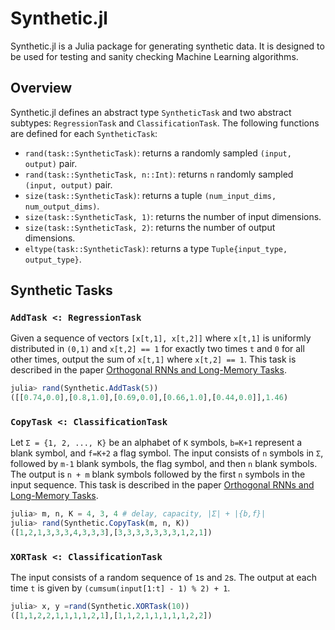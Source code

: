 # Synthetic.jl
Synthetic.jl is a Julia package for generating synthetic data. It is designed to be used for testing and sanity checking Machine Learning algorithms.

## Overview
Synthetic.jl defines an abstract type `SyntheticTask` and two abstract  subtypes: `RegressionTask` and `ClassificationTask`. The following functions are defined for each `SyntheticTask`:
 - `rand(task::SyntheticTask)`: returns a randomly sampled `(input, output)` pair.
 - `rand(task::SyntheticTask, n::Int)`: returns `n` randomly sampled `(input, output)` pair.
 - `size(task::SyntheticTask)`: returns a tuple `(num_input_dims, num_output_dims)`.
 - `size(task::SyntheticTask, 1)`: returns the number of input dimensions.
 - `size(task::SyntheticTask, 2)`: returns the number of output dimensions.
 - `eltype(task::SyntheticTask)`: returns a type `Tuple{input_type, output_type}`.

## Synthetic Tasks

### `AddTask <: RegressionTask`
Given a sequence of vectors `[x[t,1], x[t,2]]` where `x[t,1]` is uniformly distributed in `(0,1)` and `x[t,2] == 1` for exactly two times `t` and `0` for all other times, output the sum of `x[t,1]` where `x[t,2] == 1`. This task is described in the paper [Orthogonal RNNs and Long-Memory Tasks](http://arxiv.org/abs/1602.06662).

```julia
julia> rand(Synthetic.AddTask(5))
([[0.74,0.0],[0.8,1.0],[0.69,0.0],[0.66,1.0],[0.44,0.0]],1.46)
```

### `CopyTask <: ClassificationTask`
Let `Σ = {1, 2, ..., K}` be an alphabet of `K` symbols, `b=K+1` represent a blank symbol, and `f=K+2` a flag symbol. The input consists of `n` symbols in `Σ`, followed by `m-1` blank symbols, the flag symbol, and then `n` blank symbols. The output is `n + m` blank symbols followed by the first `n` symbols in the input sequence. This task is described in the paper [Orthogonal RNNs and Long-Memory Tasks](http://arxiv.org/abs/1602.06662).

```julia
julia> m, n, K = 4, 3, 4 # delay, capacity, |Σ| + |{b,f}|
julia> rand(Synthetic.CopyTask(m, n, K))
([1,2,1,3,3,3,4,3,3,3],[3,3,3,3,3,3,3,1,2,1])
```

### `XORTask <: ClassificationTask`
The input consists of a random sequence of `1`s and `2`s. The output at each time `t` is given by `(cumsum(input[1:t] - 1) % 2) + 1`.

```julia
julia> x, y =rand(Synthetic.XORTask(10))
([1,1,2,2,1,1,1,1,2,1],[1,1,2,1,1,1,1,1,2,2])
```

